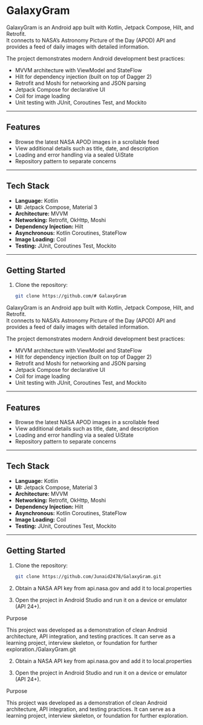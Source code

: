 # GalaxyGram

GalaxyGram is an Android app built with Kotlin, Jetpack Compose, Hilt, and Retrofit.  
It connects to NASA’s Astronomy Picture of the Day (APOD) API and provides a feed of daily images with detailed information.

The project demonstrates modern Android development best practices:

- MVVM architecture with ViewModel and StateFlow  
- Hilt for dependency injection (built on top of Dagger 2)  
- Retrofit and Moshi for networking and JSON parsing  
- Jetpack Compose for declarative UI  
- Coil for image loading  
- Unit testing with JUnit, Coroutines Test, and Mockito  

---

## Features

- Browse the latest NASA APOD images in a scrollable feed  
- View additional details such as title, date, and description  
- Loading and error handling via a sealed UiState  
- Repository pattern to separate concerns  

---

## Tech Stack

- **Language:** Kotlin  
- **UI:** Jetpack Compose, Material 3  
- **Architecture:** MVVM  
- **Networking:** Retrofit, OkHttp, Moshi  
- **Dependency Injection:** Hilt  
- **Asynchronous:** Kotlin Coroutines, StateFlow  
- **Image Loading:** Coil  
- **Testing:** JUnit, Coroutines Test, Mockito  

---

## Getting Started

1. Clone the repository:
   ```bash
   git clone https://github.com/# GalaxyGram

GalaxyGram is an Android app built with Kotlin, Jetpack Compose, Hilt, and Retrofit.  
It connects to NASA’s Astronomy Picture of the Day (APOD) API and provides a feed of daily images with detailed information.

The project demonstrates modern Android development best practices:

- MVVM architecture with ViewModel and StateFlow  
- Hilt for dependency injection (built on top of Dagger 2)  
- Retrofit and Moshi for networking and JSON parsing  
- Jetpack Compose for declarative UI  
- Coil for image loading  
- Unit testing with JUnit, Coroutines Test, and Mockito  

---

## Features

- Browse the latest NASA APOD images in a scrollable feed  
- View additional details such as title, date, and description  
- Loading and error handling via a sealed UiState  
- Repository pattern to separate concerns  

---

## Tech Stack

- **Language:** Kotlin  
- **UI:** Jetpack Compose, Material 3  
- **Architecture:** MVVM  
- **Networking:** Retrofit, OkHttp, Moshi  
- **Dependency Injection:** Hilt  
- **Asynchronous:** Kotlin Coroutines, StateFlow  
- **Image Loading:** Coil  
- **Testing:** JUnit, Coroutines Test, Mockito  

---

## Getting Started

1. Clone the repository:
   ```bash
   git clone https://github.com/Junaid2478/GalaxyGram.git

2. Obtain a NASA API key from api.nasa.gov and add it to local.properties

3. Open the project in Android Studio and run it on a device or emulator (API 24+).

Purpose

This project was developed as a demonstration of clean Android architecture, API integration, and testing practices.
It can serve as a learning project, interview skeleton, or foundation for further exploration./GalaxyGram.git

2. Obtain a NASA API key from api.nasa.gov and add it to local.properties

3. Open the project in Android Studio and run it on a device or emulator (API 24+).

Purpose

This project was developed as a demonstration of clean Android architecture, API integration, and testing practices.
It can serve as a learning project, interview skeleton, or foundation for further exploration.
